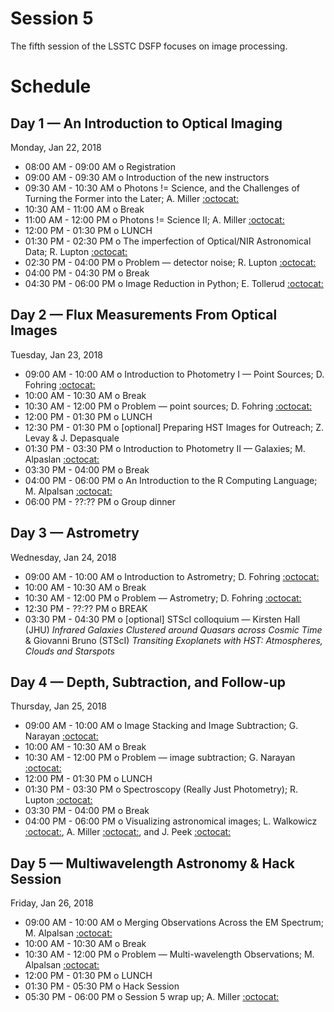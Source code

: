 # Session 5

The fifth session of the LSSTC DSFP focuses on image processing.

# Schedule

## Day 1 — An Introduction to Optical Imaging

Monday, Jan 22, 2018

 * 08:00 AM - 09:00 AM  o  Registration
 * 09:00 AM - 09:30 AM  o  Introduction of the new instructors
 * 09:30 AM - 10:30 AM  o  Photons != Science, and the Challenges of Turning the Former into the Later; A. Miller [:octocat:](https://github.com/adamamiller) 
 * 10:30 AM - 11:00 AM  o  Break
 * 11:00 AM - 12:00 PM  o  Photons != Science II; A. Miller [:octocat:](https://github.com/adamamiller)
 * 12:00 PM - 01:30 PM  o  LUNCH
 * 01:30 PM - 02:30 PM  o  The imperfection of Optical/NIR Astronomical Data; R. Lupton [:octocat:](https://github.com/RobertLuptonTheGood)
 * 02:30 PM - 04:00 PM  o  Problem — detector noise; R. Lupton [:octocat:](https://github.com/RobertLuptonTheGood) 
 * 04:00 PM - 04:30 PM  o  Break
 * 04:30 PM - 06:00 PM  o  Image Reduction in Python; E. Tollerud [:octocat:](https://github.com/eteq)

## Day 2 — Flux Measurements From Optical Images

Tuesday, Jan 23, 2018

 * 09:00 AM - 10:00 AM  o  Introduction to Photometry I — Point Sources; D. Fohring [:octocat:](https://github.com/fohring)
 * 10:00 AM - 10:30 AM  o  Break
 * 10:30 AM - 12:00 PM  o  Problem — point sources; D. Fohring  [:octocat:](https://github.com/fohring) 
 * 12:00 PM - 01:30 PM  o  LUNCH
 * 12:30 PM - 01:30 PM  o  [optional] Preparing HST Images for Outreach; Z. Levay & J. Depasquale
 * 01:30 PM - 03:30 PM  o  Introduction to Photometry II — Galaxies; M. Alpaslan [:octocat:](https://github.com/malpaslan)
 * 03:30 PM - 04:00 PM  o  Break
 * 04:00 PM - 06:00 PM  o  An Introduction to the R Computing Language; M. Alpalsan [:octocat:](https://github.com/malpaslan)
 * 06:00 PM - ??:?? PM  o  Group dinner

## Day 3 — Astrometry 

Wednesday, Jan 24, 2018

 * 09:00 AM - 10:00 AM  o  Introduction to Astrometry; D. Fohring  [:octocat:](https://github.com/fohring)
 * 10:00 AM - 10:30 AM  o  Break
 * 10:30 AM - 12:00 PM  o  Problem — Astrometry; D. Fohring  [:octocat:](https://github.com/fohring)
 * 12:30 PM - ??:?? PM  o  BREAK
 * 03:30 PM - 04:30 PM  o  [optional] STScI colloquium — Kirsten Hall (JHU) *Infrared Galaxies Clustered around Quasars across Cosmic Time* & Giovanni Bruno (STScI) *Transiting Exoplanets with HST: Atmospheres, Clouds and Starspots*
  
## Day 4 — Depth, Subtraction, and Follow-up

Thursday, Jan 25, 2018

 * 09:00 AM - 10:00 AM  o  Image Stacking and Image Subtraction; G. Narayan [:octocat:](https://github.com/gnarayan)
 * 10:00 AM - 10:30 AM  o  Break
 * 10:30 AM - 12:00 PM  o  Problem — image subtraction; G. Narayan [:octocat:](https://github.com/gnarayan)
 * 12:00 PM - 01:30 PM  o  LUNCH
 * 01:30 PM - 03:30 PM  o  Spectroscopy (Really Just Photometry); R. Lupton [:octocat:](https://github.com/RobertLuptonTheGood)
 * 03:30 PM - 04:00 PM  o  Break
 * 04:00 PM - 06:00 PM  o  Visualizing astronomical images; L. Walkowicz [:octocat:](https://github.com/lmwalkowicz), A. Miller [:octocat:](https://github.com/adamamiller), and J. Peek [:octocat:](https://github.com/jegpeek)

## Day 5 — Multiwavelength Astronomy & Hack Session 

Friday, Jan 26, 2018

 * 09:00 AM - 10:00 AM  o  Merging Observations Across the EM Spectrum; M. Alpalsan [:octocat:](https://github.com/malpaslan)
 * 10:00 AM - 10:30 AM  o  Break
 * 10:30 AM - 12:00 PM  o  Problem — Multi-wavelength Observations; M. Alpalsan [:octocat:](https://github.com/malpaslan) 
 * 12:00 PM - 01:30 PM  o  LUNCH
 * 01:30 PM - 05:30 PM  o  Hack Session
 * 05:30 PM - 06:00 PM  o  Session 5 wrap up; A. Miller [:octocat:](https://github.com/adamamiller)
